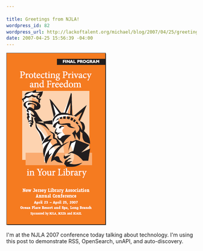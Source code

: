 ```yaml
--- 

title: Greetings from NJLA!
wordpress_id: 82
wordpress_url: http://lackoftalent.org/michael/blog/2007/04/25/greetings-from-njla/
date: 2007-04-25 15:56:39 -04:00
---
```

<img src="/michael/images/njla2007.png" alt="NJLA 2007 Conference" />

I'm at the NJLA 2007 conference today talking about technology.  I'm using this post to demonstrate RSS, OpenSearch, unAPI, and auto-discovery.
